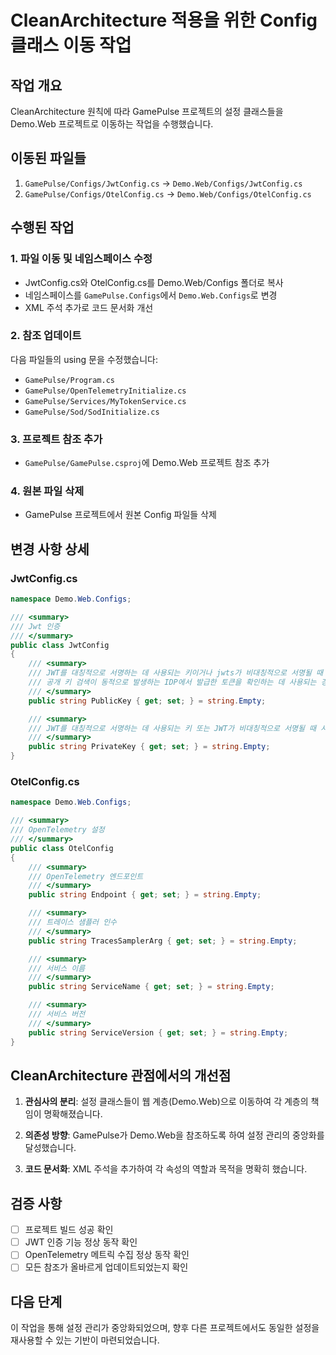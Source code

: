 # CleanArchitecture 적용을 위한 Config 클래스 이동 작업

## 작업 개요
CleanArchitecture 원칙에 따라 GamePulse 프로젝트의 설정 클래스들을 Demo.Web 프로젝트로 이동하는 작업을 수행했습니다.

## 이동된 파일들
1. `GamePulse/Configs/JwtConfig.cs` → `Demo.Web/Configs/JwtConfig.cs`
2. `GamePulse/Configs/OtelConfig.cs` → `Demo.Web/Configs/OtelConfig.cs`

## 수행된 작업

### 1. 파일 이동 및 네임스페이스 수정
- JwtConfig.cs와 OtelConfig.cs를 Demo.Web/Configs 폴더로 복사
- 네임스페이스를 `GamePulse.Configs`에서 `Demo.Web.Configs`로 변경
- XML 주석 추가로 코드 문서화 개선

### 2. 참조 업데이트
다음 파일들의 using 문을 수정했습니다:
- `GamePulse/Program.cs`
- `GamePulse/OpenTelemetryInitialize.cs`
- `GamePulse/Services/MyTokenService.cs`
- `GamePulse/Sod/SodInitialize.cs`

### 3. 프로젝트 참조 추가
- `GamePulse/GamePulse.csproj`에 Demo.Web 프로젝트 참조 추가

### 4. 원본 파일 삭제
- GamePulse 프로젝트에서 원본 Config 파일들 삭제

## 변경 사항 상세

### JwtConfig.cs
```csharp
namespace Demo.Web.Configs;

/// <summary>
/// Jwt 인증
/// </summary>
public class JwtConfig
{
    /// <summary>
    /// JWT를 대칭적으로 서명하는 데 사용되는 키이거나 jwts가 비대칭적으로 서명될 때 base64로 인코딩된 공개 키입니다.
    /// 공개 키 검색이 동적으로 발생하는 IDP에서 발급한 토큰을 확인하는 데 사용되는 경우 키는 선택 사항일 수 있습니다.
    /// </summary>
    public string PublicKey { get; set; } = string.Empty;

    /// <summary>
    /// JWT를 대칭적으로 서명하는 데 사용되는 키 또는 JWT가 비대칭적으로 서명될 때 사용되는 Base64로 인코딩된 개인 키.
    /// </summary>
    public string PrivateKey { get; set; } = string.Empty;
}
```

### OtelConfig.cs
```csharp
namespace Demo.Web.Configs;

/// <summary>
/// OpenTelemetry 설정
/// </summary>
public class OtelConfig
{
    /// <summary>
    /// OpenTelemetry 엔드포인트
    /// </summary>
    public string Endpoint { get; set; } = string.Empty;

    /// <summary>
    /// 트레이스 샘플러 인수
    /// </summary>
    public string TracesSamplerArg { get; set; } = string.Empty;

    /// <summary>
    /// 서비스 이름
    /// </summary>
    public string ServiceName { get; set; } = string.Empty;

    /// <summary>
    /// 서비스 버전
    /// </summary>
    public string ServiceVersion { get; set; } = string.Empty;
}
```

## CleanArchitecture 관점에서의 개선점

1. **관심사의 분리**: 설정 클래스들이 웹 계층(Demo.Web)으로 이동하여 각 계층의 책임이 명확해졌습니다.

2. **의존성 방향**: GamePulse가 Demo.Web을 참조하도록 하여 설정 관리의 중앙화를 달성했습니다.

3. **코드 문서화**: XML 주석을 추가하여 각 속성의 역할과 목적을 명확히 했습니다.

## 검증 사항
- [ ] 프로젝트 빌드 성공 확인
- [ ] JWT 인증 기능 정상 동작 확인
- [ ] OpenTelemetry 메트릭 수집 정상 동작 확인
- [ ] 모든 참조가 올바르게 업데이트되었는지 확인

## 다음 단계
이 작업을 통해 설정 관리가 중앙화되었으며, 향후 다른 프로젝트에서도 동일한 설정을 재사용할 수 있는 기반이 마련되었습니다.